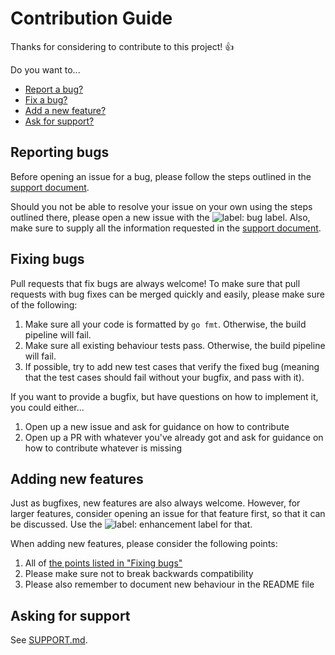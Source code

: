 # Contribution Guide

Thanks for considering to contribute to this project! :+1:

Do you want to...

- [Report a bug?](#reporting-bugs)
- [Fix a bug?](#fixing-bugs)
- [Add a new feature?](#adding-new-features)
- [Ask for support?](#asking-for-support)

## Reporting bugs

Before opening an issue for a bug, please follow the steps outlined in the [support document](./SUPPORT.md).

Should you not be able to resolve your issue on your own using the steps outlined there, please open a new issue with the ![label: bug][~bug] label. Also, make sure to supply all the information requested in the [support document](./SUPPORT.md).

## Fixing bugs

Pull requests that fix bugs are always welcome! To make sure that pull requests with bug fixes can be merged quickly and easily, please make sure of the following:

1. Make sure all your code is formatted by `go fmt`. Otherwise, the build pipeline will fail.
1. Make sure all existing behaviour tests pass. Otherwise, the build pipeline will fail.
1. If possible, try to add new test cases that verify the fixed bug (meaning that the test cases should fail without your bugfix, and pass with it).

If you want to provide a bugfix, but have questions on how to implement it, you could either...

1. Open up a new issue and ask for guidance on how to contribute
1. Open up a PR with whatever you've already got and ask for guidance on how to contribute whatever is missing

## Adding new features

Just as bugfixes, new features are also always welcome. However, for larger features, consider opening an issue for that feature first, so that it can be discussed. Use the ![label: enhancement][~enhancement] label for that.

When adding new features, please consider the following points:

1. All of [the points listed in "Fixing bugs"](#fixing-bugs)
1. Please make sure not to break backwards compatibility
1. Please also remember to document new behaviour in the README file

## Asking for support

See [SUPPORT.md](./SUPPORT.md).

[faq]: https://github.com/martin-helmich/prometheus-nginxlog-exporter#frequently-asked-questions
[pii]: https://en.wikipedia.org/w/index.php?title=Personally_identifiable_information&redirect=no
[~bug]: https://img.shields.io/badge/-bug-ee0701.svg
[~enhancement]: https://img.shields.io/badge/-enhancement-84b6eb.svg
